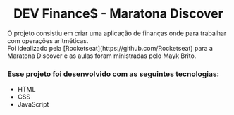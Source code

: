 <h1 align="center">
  <title="dev.finances" src=".github.com/andressa-ss/maratona-discover-dev.finances/blob/main/assets/logo.svg" width="220px" />
</h1>

<h1 align="center">DEV Finance$ - Maratona Discover </h1>

<p align="left">O projeto consistiu em criar uma aplicação de finanças 
onde para trabalhar com operações aritméticas. 
<br> Foi idealizado pela [Rocketseat](https://github.com/Rocketseat) para a Maratona Discover e as aulas foram 
ministradas pelo Mayk Brito. </p>
<h3> Esse projeto foi desenvolvido com as seguintes tecnologias: </h3>

  * HTML 
  * CSS
  * JavaScript

